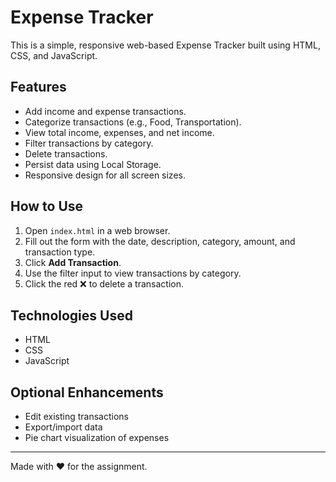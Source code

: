 # Expense Tracker

This is a simple, responsive web-based Expense Tracker built using HTML, CSS, and JavaScript.

## Features

- Add income and expense transactions.
- Categorize transactions (e.g., Food, Transportation).
- View total income, expenses, and net income.
- Filter transactions by category.
- Delete transactions.
- Persist data using Local Storage.
- Responsive design for all screen sizes.

## How to Use

1. Open `index.html` in a web browser.
2. Fill out the form with the date, description, category, amount, and transaction type.
3. Click **Add Transaction**.
4. Use the filter input to view transactions by category.
5. Click the red ❌ to delete a transaction.

## Technologies Used

- HTML
- CSS
- JavaScript

## Optional Enhancements

- Edit existing transactions
- Export/import data
- Pie chart visualization of expenses

---

Made with ❤️ for the assignment.
